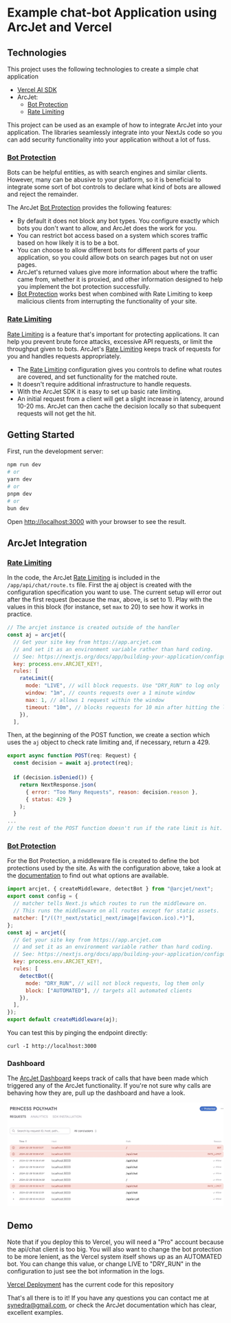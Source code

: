 # Example chat-bot Application using ArcJet and Vercel

## Technologies

This project uses the following technologies to create a simple chat application

- [Vercel AI SDK](https://urldefense.proofpoint.com/v2/url?u=https-3A__sdk.vercel.ai_docs&d=DwMFaQ&c=euGZstcaTDllvimEN8b7jXrwqOf-v5A_CdpgnVfiiMM&r=GDjTH4jk81RaRnAFrjtxch_TrjplwTGBmljld5IQL0c&m=yRG9QWKauqhz-avNRlSCAzfH9Ryoe-8k0mAoeB_Y6j86jTkpVwstKwEl10ltNYqc&s=uQnv5BIKERWVFSf_9vKvvL_LkGhEpG9-VgUgNYgPX3I&e=)
- ArcJet:
  - [Bot Protection](https://docs.arcjet.com/bot-protection/quick-start/nextjs)
  - [Rate Limiting](https://docs.arcjet.com/rate-limiting/quick-start/nextjs)

This project can be used as an example of how to integrate ArcJet into your application. The libraries seamlessly integrate into your NextJs code so you can add security functionality into your application without a lot of fuss.

### [Bot Protection](https://docs.arcjet.com/bot-protection/quick-start/nextjs)

Bots can be helpful entities, as with search engines and similar clients. However, many can be abusive to your platform, so it is beneficial to integrate some sort of bot controls to declare what kind of bots are allowed and reject the remainder.

The ArcJet [Bot Protection](https://docs.arcjet.com/bot-protection/quick-start/nextjs)
provides the following features:

- By default it does not block any bot types. You configure exactly which bots you don't want to allow, and ArcJet does the work for you.
- You can restrict bot access based on a system which scores traffic based on how likely it is to be a bot.
- You can choose to allow different bots for different parts of your application, so you could allow bots on search pages but not on user pages.
- ArcJet's returned values give more information about where the traffic came from, whether it is proxied, and other information designed to help you implement the bot protection successfully.
- [Bot Protection](https://docs.arcjet.com/bot-protection/quick-start/nextjs)
  works best when combined with Rate Limiting to keep malicious clients from interrupting the functionality of your site.

### [Rate Limiting](https://docs.arcjet.com/rate-limiting/quick-start/nextjs)

[Rate Limiting](https://docs.arcjet.com/rate-limiting/quick-start/nextjs) is a feature that's important for protecting applications. It can help you prevent brute force attacks, excessive API requests, or limit the throughput given to bots. ArcJet's [Rate Limiting](https://docs.arcjet.com/rate-limiting/quick-start/nextjs) keeps track of requests for you and handles requests appropriately.

- The [Rate Limiting](https://docs.arcjet.com/rate-limiting/quick-start/nextjs) configuration gives you controls to define what routes are covered, and set functionality for the matched route.
- It doesn't require additional infrastructure to handle requests.
- With the ArcJet SDK it is easy to set up basic rate limiting.
- An initial request from a client will get a slight increase in latency, around 10-20 ms. ArcJet can then cache the decision locally so that subequent requests will not get the hit.

## Getting Started

First, run the development server:

```bash
npm run dev
# or
yarn dev
# or
pnpm dev
# or
bun dev
```

Open [http://localhost:3000](http://localhost:3000) with your browser to see the result.

## ArcJet Integration

### [Rate Limiting](https://docs.arcjet.com/rate-limiting/quick-start/nextjs)

In the code, the ArcJet [Rate Limiting](https://docs.arcjet.com/rate-limiting/quick-start/nextjs) is included in the `/app/api/chat/route.ts` file. First the aj object is created with the configuration specification you want to use. The current setup will error out after the first request (because the max, above, is set to 1). Play with the values in this block (for instance, set `max` to 20) to see how it works in practice.

```javascript
// The arcjet instance is created outside of the handler
const aj = arcjet({
  // Get your site key from https://app.arcjet.com
  // and set it as an environment variable rather than hard coding.
  // See: https://nextjs.org/docs/app/building-your-application/configuring/environment-variables
  key: process.env.ARCJET_KEY!,
  rules: [
    rateLimit({
      mode: "LIVE", // will block requests. Use "DRY_RUN" to log only
      window: "1m", // counts requests over a 1 minute window
      max: 1, // allows 1 request within the window
      timeout: "10m", // blocks requests for 10 min after hitting the limit
    }),
  ],

```

Then, at the beginning of the POST function, we create a section which uses the `aj` object to check rate limiting and, if necessary, return a 429.

```javascript
export async function POST(req: Request) {
  const decision = await aj.protect(req);

  if (decision.isDenied()) {
    return NextResponse.json(
      { error: "Too Many Requests", reason: decision.reason },
      { status: 429 }
    );
  }
...
// the rest of the POST function doesn't run if the rate limit is hit.
```

### [Bot Protection](https://docs.arcjet.com/bot-protection/quick-start/nextjs)

For the Bot Protection, a middleware file is created to define the bot protections used by the site. As with the configuration above, take a look at the [documentation](https://docs.arcjet.com/bot-protection/quick-start/nextjs) to find out what options are available.

```javascript
import arcjet, { createMiddleware, detectBot } from "@arcjet/next";
export const config = {
  // matcher tells Next.js which routes to run the middleware on.
  // This runs the middleware on all routes except for static assets.
  matcher: ["/((?!_next/static|_next/image|favicon.ico).*)"],
};
const aj = arcjet({
  // Get your site key from https://app.arcjet.com
  // and set it as an environment variable rather than hard coding.
  // See: https://nextjs.org/docs/app/building-your-application/configuring/environment-variables
  key: process.env.ARCJET_KEY!,
  rules: [
    detectBot({
      mode: "DRY_RUN", // will not block requests, log them only
      block: ["AUTOMATED"], // targets all automated clients
    }),
  ],
});
export default createMiddleware(aj);
```

You can test this by pinging the endpoint directly:

```
curl -I http://localhost:3000
```

### Dashboard

The [ArcJet Dashboard](https://app.arcjet.com/teams) keeps track of calls that have been made which triggered any of the ArcJet functionality. If you're not sure why calls are behaving how they are, pull up the dashboard and have a look.

![](public/arcjet_dashboard.jpg)

## Demo

Note that if you deploy this to Vercel, you will need a "Pro" account because the api/chat client is too big. You will also want to change the bot protection to be more lenient, as the Vercel system itself shows up as an AUTOMATED bot. You can change this value, or change LIVE to "DRY_RUN" in the configuration to just see the bot information in the logs.

[Vercel Deployment](https://arcjet-example.vercel.app/) has the current code for this repository

That's all there is to it! If you have any questions you can contact me at synedra@gmail.com, or check the ArcJet documentation which has clear, excellent examples.
